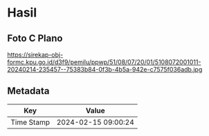 # Hasil

## Foto C Plano

https://sirekap-obj-formc.kpu.go.id/d3f9/pemilu/ppwp/51/08/07/20/01/5108072001011-20240214-235457--75383b84-0f3b-4b5a-942e-c7575f036adb.jpg


## Metadata

| Key        | Value               |
| ---------- | ------------------- |
| Time Stamp | 2024-02-15 09:00:24 |



